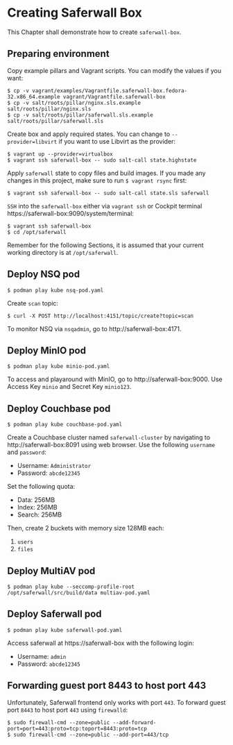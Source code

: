 # Creating Saferwall Box

This Chapter shall demonstrate how to create `saferwall-box`.


## Preparing environment

Copy example pillars and Vagrant scripts. You can modify the values if you want:
```
$ cp -v vagrant/examples/Vagrantfile.saferwall-box.fedora-32.x86_64.example vagrant/Vagrantfile.saferwall-box
$ cp -v salt/roots/pillar/nginx.sls.example salt/roots/pillar/nginx.sls
$ cp -v salt/roots/pillar/saferwall.sls.example salt/roots/pillar/saferwall.sls
```

Create box and apply required states. You can change to `--provider=libvirt` if you want to use Libvirt as the provider:
```
$ vagrant up --provider=virtualbox
$ vagrant ssh saferwall-box -- sudo salt-call state.highstate
```

Apply `saferwall` state to copy files and build images. If you made any changes in this project, make sure to run `$ vagrant rsync` first:
```
$ vagrant ssh saferwall-box -- sudo salt-call state.sls saferwall
```

`SSH` into the `saferwall-box` either via `vagrant ssh` or Cockpit terminal https://saferwall-box:9090/system/terminal:
```
$ vagrant ssh saferwall-box
$ cd /opt/saferwall
```

Remember for the following Sections, it is assumed that your current working directory is at `/opt/saferwall`.


## Deploy NSQ pod

```
$ podman play kube nsq-pod.yaml
```

Create `scan` topic:
```
$ curl -X POST http://localhost:4151/topic/create?topic=scan
```

To monitor NSQ via `nsqadmin`, go to http://saferwall-box:4171.


## Deploy MinIO pod

```
$ podman play kube minio-pod.yaml
```

To access and playaround with MinIO, go to http://saferwall-box:9000. Use Access Key `minio` and Secret Key `minio123`.


## Deploy Couchbase pod

```
$ podman play kube couchbase-pod.yaml
```

Create a Couchbase cluster named `saferwall-cluster` by navigating to http://saferwall-box:8091 using web browser. Use the following `username` and `password`:
* Username: `Administrator`
* Password: `abcde12345`

Set the following quota:
* Data: 256MB
* Index: 256MB
* Search: 256MB

Then, create 2 buckets with memory size 128MB each:
1. `users`
1. `files`


## Deploy MultiAV pod

```
$ podman play kube --seccomp-profile-root /opt/saferwall/src/build/data multiav-pod.yaml
```


## Deploy Saferwall pod

```
$ podman play kube saferwall-pod.yaml
```

Access saferwall at https://saferwall-box with the following login:
* Username: `admin`
* Password: `abcde12345`


## Forwarding guest port 8443 to host port 443

Unfortunately, Saferwall frontend only works with port `443`. To forward guest port `8443` to host port `443` using `firewalld`:
```
$ sudo firewall-cmd --zone=public --add-forward-port=port=443:proto=tcp:toport=8443:proto=tcp
$ sudo firewall-cmd --zone=public --add-port=443/tcp
```

